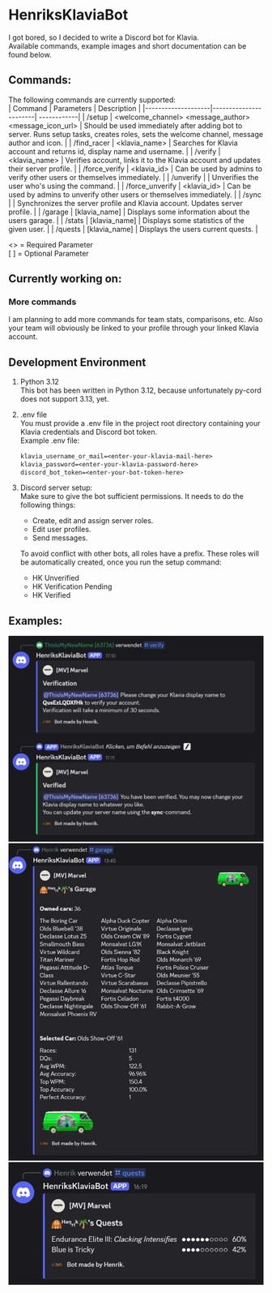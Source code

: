 # HenriksKlaviaBot
I got bored, so I decided to write a Discord bot for Klavia.  
Available commands, example images and short documentation can be found below.

## Commands:  
The following commands are currently supported:  
| Command            | Parameters            | Description |
|--------------------|-----------------------| ------------|
| /setup             | <welcome_channel> <message_author> <message_icon_url> | Should be used immediately after adding bot to server. Runs setup tasks, creates roles, sets the welcome channel, message author and icon. |
| /find_racer        | <klavia_name>         | Searches for Klavia account and returns id, display name and username. |
| /verify            | <klavia_name>         | Verifies account, links it to the Klavia account and updates their server profile. |
| /force_verify      | <member> <klavia_id>  | Can be used by admins to verify other users or themselves immediately. |
| /unverify          |                       | Unverifies the user who's using the command. |
| /force_unverify    | <member> <klavia_id>  | Can be used by admins to unverify other users or themselves immediately. |
| /sync              |                       | Synchronizes the server profile and Klavia account. Updates server profile. |
| /garage            | [klavia_name]         | Displays some information about the users garage. |
| /stats             | [klavia_name]         | Displays some statistics of the given user. |
| /quests            | [klavia_name]         | Displays the users current quests. |

<> = Required Parameter  
[ ] = Optional Parameter  

## Currently working on:
### More commands  
I am planning to add more commands for team stats, comparisons, etc. Also your team will obviously be linked to your profile through your linked Klavia account.

## Development Environment
1. Python 3.12  
   This bot has been written in Python 3.12, because unfortunately py-cord does not support 3.13, yet.
2. .env file  
   You must provide a .env file in the project root directory containing your Klavia credentials and Discord bot token.  
   Example .env file:  
    ```
    klavia_username_or_mail=<enter-your-klavia-mail-here>
    klavia_password=<enter-your-klavia-password-here>
    discord_bot_token=<enter-your-bot-token-here>
    ```
3. Discord server setup:  
   Make sure to give the bot sufficient permissions. It needs to do the following things:
   - Create, edit and assign server roles.
   - Edit user profiles.
   - Send messages.
     
   To avoid conflict with other bots, all roles have a prefix. These roles will be automatically created, once you run the setup command:
   - HK Unverified
   - HK Verification Pending
   - HK Verified

## Examples:
![verification](readme/verification.png)
![garage](readme/garage.png)
![quests](readme/quests.png)
